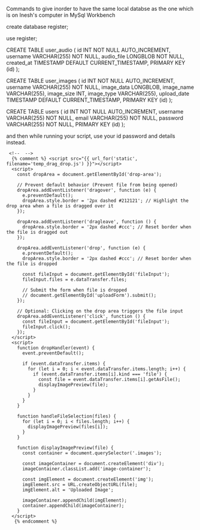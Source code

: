 Commands to give inorder to have the same local databse as the one which is on Inesh's computer in MySql Workbench

create database register;

use register;

CREATE TABLE user_audio (
  id INT NOT NULL AUTO_INCREMENT,
  username VARCHAR(255) NOT NULL,
  audio_file LONGBLOB NOT NULL,
  created_at TIMESTAMP DEFAULT CURRENT_TIMESTAMP,
  PRIMARY KEY (id)
);

CREATE TABLE user_images (
  id INT NOT NULL AUTO_INCREMENT,
  username VARCHAR(255) NOT NULL,
  image_data LONGBLOB,
  image_name VARCHAR(255),
  image_size INT,
  image_type VARCHAR(255),
  upload_date TIMESTAMP DEFAULT CURRENT_TIMESTAMP,
  PRIMARY KEY (id)
);

CREATE TABLE users (
  id INT NOT NULL AUTO_INCREMENT,
  username VARCHAR(255) NOT NULL,
  email VARCHAR(255) NOT NULL,
  password VARCHAR(255) NOT NULL,
  PRIMARY KEY (id)
);

and then while running your script, use your id password and details instead.
```
 <!--  -->
  {% comment %} <script src="{{ url_for('static', filename='temp_drag_drop.js') }}"></script>
  <script>
    const dropArea = document.getElementById('drop-area');

    // Prevent default behavior (Prevent file from being opened)
    dropArea.addEventListener('dragover', function (e) {
      e.preventDefault();
      dropArea.style.border = '2px dashed #212121'; // Highlight the drop area when a file is dragged over it
    });

    dropArea.addEventListener('dragleave', function () {
      dropArea.style.border = '2px dashed #ccc'; // Reset border when the file is dragged out
    });

    dropArea.addEventListener('drop', function (e) {
      e.preventDefault();
      dropArea.style.border = '2px dashed #ccc'; // Reset border when the file is dropped

      const fileInput = document.getElementById('fileInput');
      fileInput.files = e.dataTransfer.files;

      // Submit the form when file is dropped
      // document.getElementById('uploadForm').submit();
    });

    // Optional: Clicking on the drop area triggers the file input
    dropArea.addEventListener('click', function () {
      const fileInput = document.getElementById('fileInput');
      fileInput.click();
    });
  </script>
  <script>
    function dropHandler(event) {
      event.preventDefault();

      if (event.dataTransfer.items) {
        for (let i = 0; i < event.dataTransfer.items.length; i++) {
          if (event.dataTransfer.items[i].kind === 'file') {
            const file = event.dataTransfer.items[i].getAsFile();
            displayImagePreview(file);
          }
        }
      }
    }

    function handleFileSelection(files) {
      for (let i = 0; i < files.length; i++) {
        displayImagePreview(files[i]);
      }
    }

    function displayImagePreview(file) {
      const container = document.querySelector('.images');

      const imageContainer = document.createElement('div');
      imageContainer.classList.add('image-container');

      const imgElement = document.createElement('img');
      imgElement.src = URL.createObjectURL(file);
      imgElement.alt = 'Uploaded Image';

      imageContainer.appendChild(imgElement);
      container.appendChild(imageContainer);
    }
  </script>
   {% endcomment %}
```